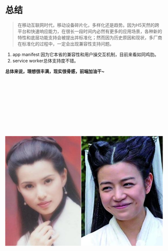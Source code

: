 # 总结

> 在移动互联网时代，移动设备碎片化，多样化还是趋势。因为H5天然的跨平台和快速响应能力，在很长一段时间内必然有更多的应用场景，各种新的特性和底层功能支持会被提出并标准化；然而因为历史原因和现状，多厂商在标准化的过程中，一定会出现兼容性支持问题。

1. app manifest 因为它本省的兼容性和用户操交互机制，目前来看如同鸡肋。
2. service worker总体支持度不错。



**总体来说，理想很丰满，现实很骨感，前端加油干~**


















<br/>



<br/>



<br/>



<br/>



<br/>



<br/>



<br/>



<br/>



<br/>



<br/>







![](/screenshot/xiaolongnv.jpg)

